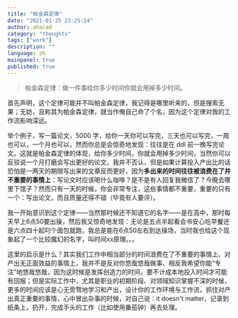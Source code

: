 ```yaml
---
title: "帕金森定律"
date: "2021-01-25 23:25:14"
author: ahacad
category: "thoughts"
tags: ["work"]
description: ""
language: zh
mainpanel: true
published: true
---
```


> 帕金森定律：做一件事给你多少时间你就会用掉多少时间。

首先声明，这个定律可能并不叫帕金森定律，我记得是哪里听来的，但是搜索无果；无妨，且称其为帕金森定律，就当作俺自己命了个名，因为这个定律对我的工作流影响深远。

举个例子，写一篇论文，5000 字，给你一天你可以写完，三天也可以写完，一周也可以，一个月也可以，然而你总是会惊奇地发现：往往是在 ddl 前一晚写完论文。这就是帕金森定律的体现，给你多少时间，你就会用掉多少时间，当然你可以反驳说一个月打磨会写出更好的论文，我并不否认，但是如果计算投入产出比的话恐怕是一两天的期限写出来的文章反而更好，因为**多出来的时间往往被浪费在了并不重要的事情上**：写论文时应该喝什么咖啡？是不是有人回复我微信了？今晚去哪里下馆子？然而只有一天的时候，你会非常专注，这些事情都不重要，重要的只有一个：写出论文，而且质量还得不错（毕竟有人要评）。

我一开始意识到这个定律——当然那时候还不知道它的名字——是在高中，那时每天早上6点50要出操，然后我又惊奇地发现：无论是五点半起看会书安心吃早餐还是六点四十起叼个面包就跑，我总是能在6点50左右到达操场，当时我也给这个现象起了一个比较魔幻的名字，叫时间xx原理。。。

这里的启示是什么？其实我们工作中相当部分的时间浪费在了不重要的事情上、对产出无正面效益的事情上，我并不是反对你悠哉悠哉做事、相反我希望你能“专注”地悠哉悠哉，因为这时候是发挥创造力的时间，要不计成本地投入时间才可能有回报；但是实际工作中，尤其是职业的初期阶段、对领域知识掌握不深的时候，更多的时间应该是心无旁骛地学习和产出，设计你的工作环境与工作流，抓住对产出真正重要的事情，心中冒出杂事的时候，对自己说：it doesn't matter，记录到纸条上，扔开，完成手头的工作（比如使用番茄钟）再去处理。
